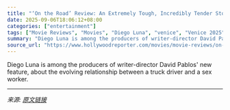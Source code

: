 ```yaml
---
title: "‘On the Road’ Review: An Extremely Tough, Incredibly Tender Story of Two Men Falling in Love on Mexico’s Deadly Highways"
date: 2025-09-06T18:06:12+08:00
categories: ["entertainment"]
tags: ["Movie Reviews", "Movies", "Diego Luna", "venice", "Venice 2025", "Venice Film Festival", "Venice Film Festival 2025"]
summary: "Diego Luna is among the producers of writer-director David Pablos' new feature, about the evolving relationship between a truck driver and a sex worker."
source_url: "https://www.hollywoodreporter.com/movies/movie-reviews/on-the-road-review-mexican-gay-romance-diego-luna-1236362360/"
---
```


Diego Luna is among the producers of writer-director David Pablos' new feature, about the evolving relationship between a truck driver and a sex worker.

---

*来源: [原文链接](https://www.hollywoodreporter.com/movies/movie-reviews/on-the-road-review-mexican-gay-romance-diego-luna-1236362360/)*
